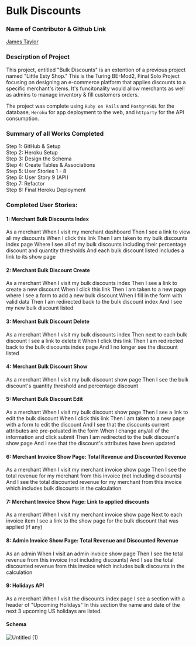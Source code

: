 # Bulk Discounts

### Name of Contributor & Github Link

[James Taylor](https://github.com/JTaylor28)<br>

### Descirption of Project
This project, entitled "Bulk Discounts" is an extention of a previous project named "Little Esty Shop." This is the Turing BE-Mod2, Final Solo Project focusing on designing an e-commerce platform that applies discounts to a specific merchant's items. It's funcitonality would allow merchants as well as admins to manage inventory & fill customers orders. 

The project was complete using `Ruby on Rails` and `PostgreSQL` for the database, `Heroku` for app deployment to the web, and `httparty` for the API consumption.

### Summary of all Works Completed
Step 1: GitHub & Setup<br>
Step 2: Heroku Setup<br>
Step 3: Design the Schema<br>
Step 4: Create Tables & Associations<br>
Step 5: User Stories 1 - 8<br>
Step 6: User Story 9 (API)<br>
Step 7: Refactor<br>
Step 8: Final Heroku Deployment<br>

### Completed User Stories:
#### 1: Merchant Bulk Discounts Index
As a merchant
When I visit my merchant dashboard
Then I see a link to view all my discounts
When I click this link
Then I am taken to my bulk discounts index page
Where I see all of my bulk discounts including their
percentage discount and quantity thresholds
And each bulk discount listed includes a link to its show page

#### 2: Merchant Bulk Discount Create
As a merchant
When I visit my bulk discounts index
Then I see a link to create a new discount
When I click this link
Then I am taken to a new page where I see a form to add a new bulk discount
When I fill in the form with valid data
Then I am redirected back to the bulk discount index
And I see my new bulk discount listed

#### 3: Merchant Bulk Discount Delete
As a merchant
When I visit my bulk discounts index
Then next to each bulk discount I see a link to delete it
When I click this link
Then I am redirected back to the bulk discounts index page
And I no longer see the discount listed

#### 4: Merchant Bulk Discount Show
As a merchant
When I visit my bulk discount show page
Then I see the bulk discount's quantity threshold and percentage discount

#### 5: Merchant Bulk Discount Edit
As a merchant
When I visit my bulk discount show page
Then I see a link to edit the bulk discount
When I click this link
Then I am taken to a new page with a form to edit the discount
And I see that the discounts current attributes are pre-poluated in the form
When I change any/all of the information and click submit
Then I am redirected to the bulk discount's show page
And I see that the discount's attributes have been updated

#### 6: Merchant Invoice Show Page: Total Revenue and Discounted Revenue
As a merchant
When I visit my merchant invoice show page
Then I see the total revenue for my merchant from this invoice (not including discounts)
And I see the total discounted revenue for my merchant from this invoice which includes bulk discounts in the calculation

#### 7: Merchant Invoice Show Page: Link to applied discounts
As a merchant
When I visit my merchant invoice show page
Next to each invoice item I see a link to the show page for the bulk discount that was applied (if any)

#### 8: Admin Invoice Show Page: Total Revenue and Discounted Revenue
As an admin
When I visit an admin invoice show page
Then I see the total revenue from this invoice (not including discounts)
And I see the total discounted revenue from this invoice which includes bulk discounts in the calculation

#### 9: Holidays API
As a merchant
When I visit the discounts index page
I see a section with a header of "Upcoming Holidays"
In this section the name and date of the next 3 upcoming US holidays are listed.

#### Schema
![Untitled (1)](https://user-images.githubusercontent.com/117054959/223614334-89de6568-53d0-4911-a863-b0c9aaa85d05.png)
